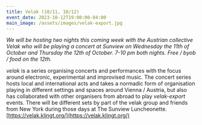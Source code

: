 ```yaml
---
title: Velak (10/11, 10/12)
event_date: 2023-10-12T19:00:00-04:00
main_image: /assets/images/velak-export.jpg
---
```


_We will be hosting two nights this coming week with the Austrian collective
Velak who will be playing a concert at Sunview on Wednesday the 11th of October
and Thursday the 12th of October. 7-10 pm both nights. Free / byob / food on
the 12th._

_velak_ is a series organising concerts and performances with the focus around
electronic, experimental and improvised music. The concert series hosts local
and international acts and takes a normadic form of organisation playing in
different settings and spaces around Vienna / Austria, but also has
collaborated with other organisers from abroad to play _velak-export_ events.
There will be different sets by part of the velak group and friends from New
York during those days at The Sunview Luncheonette.
[https://velak.klingt.org/](https://velak.klingt.org/)

